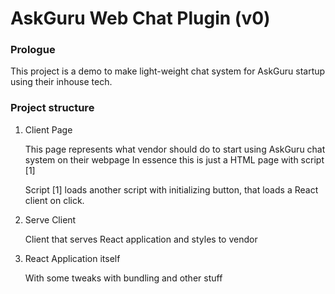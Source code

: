 # AskGuru Web Chat Plugin (v0)

### Prologue
This project is a demo to make light-weight chat system for AskGuru startup using their inhouse tech.

### Project structure

1. Client Page

    This page represents what vendor should do to start using AskGuru chat system on their webpage
    In essence this is just a HTML page with script [1]

    Script [1] loads another script with initializing button, that loads a React client on click.

2. Serve Client

    Client that serves React application and styles to vendor

3. React Application itself

    With some tweaks with bundling and other stuff